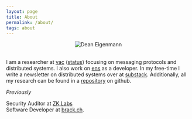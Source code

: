 ```yaml
---
layout: page
title: About
permalink: /about/
tags: about
---
```


<p style="text-align: center;">
<img src="{{ site.baseurl }}/images/me.jpeg" alt="Dean Eigenmann" class="about-avatar" /><br /><br />
</p>

I am a researcher at [vac](https://vac.dev/) ([status](https://status.im)) focusing on messaging protocols and distributed systems. I also work on [ens](https://ens.domains) as a developer. In my free-time I write a newsletter on distributed systems over at [substack](https://decanus.substack.com/). Additionally, all my research can be found in a [repository](https://github.com/decanus/research) on github.

*Previously*

Security Auditor at [ZK Labs](https://zklabs.io/)
<br />
Software Developer at [brack.ch](https://brack.ch).